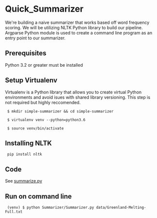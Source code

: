 # Quick_Summarizer
We're building a naive summarizer that works based off word frequency scoring. We will be utilizing NLTK Python library to build our pipeline.
Argparse Python module is used to create a command line program as an entry point to our summarizer.

## Prerequisites 
Python 3.2 or greater must be installed

## Setup Virtualenv
Virtualenv is a Python library that allows you to create virtual Python environments and avoid isues with shared library versioning. This step is not required but highly reccomended.
<p><code> $ mkdir simple-summarizer && cd simple-summarizer </code></p>
<p><code> $ virtualenv venv --python=python3.6 </p></code>
<p><code> $ source venv/bin/activate </code></p>
 
## Installing NLTK
<p><code> pip install nltk </code></p>

## Code 
See [summarize.py](https://github.com/Euno257/Quick_Summarizer/blob/master/summarizer/summarize.py)

## Run on command line 
<p><code> (venv) $ python Summarizer/Summarizer.py data/Greenland-Melting-Full.txt </code></p>
